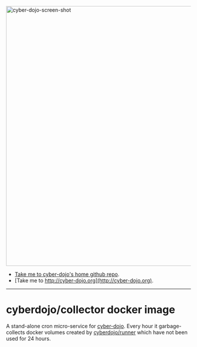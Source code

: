 
<img width="707" alt="cyber-dojo-screen-shot" src="https://cloud.githubusercontent.com/assets/252118/25101292/9bdca322-23ab-11e7-9acb-0aa5f9c5e005.png">

* [Take me to cyber-dojo's home github repo](https://github.com/cyber-dojo/cyber-dojo).
* [Take me to http://cyber-dojo.org](http://cyber-dojo.org).

- - - -

# cyberdojo/collector docker image

A stand-alone cron micro-service for [cyber-dojo](http://cyber-dojo.org).
Every hour it garbage-collects docker volumes created by
[cyberdojo/runner](https://github.com/cyber-dojo/runner)
which have not been used for 24 hours.
